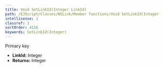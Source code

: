 ```yaml
---
title: Void SetLinkId(Integer LinkId)
path: /EJScript/Classes/NSLink/Member functions/Void SetLinkId(Integer p_0)
intellisense: 1
classref: 1
sortOrder: 4116
keywords: SetLinkId(Integer)
---
```



Primary key



* **LinkId:** Integer
* **Returns:** Integer


